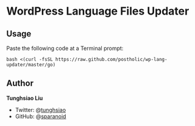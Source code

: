 # WordPress Language Files Updater

## Usage

Paste the following code at a Terminal prompt:

```shell
bash <(curl -fsSL https://raw.github.com/postholic/wp-lang-updater/master/go)
```

## Author

**Tunghsiao Liu**

- Twitter: @[tunghsiao](http://twitter.com/tunghsiao)
- GitHub: @[sparanoid](http://github.com/sparanoid)